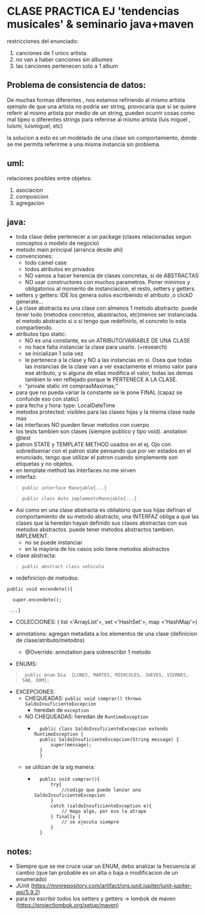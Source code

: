 # CLASE PRACTICA EJ 'tendencias musicales' & seminario java+maven

restricciones del enunciado:
1. canciones de 1 unico artista
2. no van a haber canciones sin albumes
3. las canciones pertenecen solo a 1 album

## Problema de consistencia de datos:

De muchas formas diferentes , nos estamos refiriendo al mismo artista
ejemplo de que una artista no podria ser string, provocaria que si se quiere referir al mismo artista por medio de un string, pueden ocurrir cosas como mal tipeo o diferentes strings para referirse al mismo artista (luis miguel , luismi, luismiguel, etc)

la solucion a esto es un modelado de una clase sin comportamiento, donde se me permita referirme a una misma instancia sin problema.


## uml:
relaciones posibles entre objetos:
1. asociacion
2. composicion
3. agregacion

## java:

- toda clase debe pertenecer a un package (clases relacionadas segun conceptos o modelo de negocio)
- metodo main principal (arranca desde ahi)
- convenciones: 
    - todo camel case
    - todos atributos en privados
    - NO vamos a hacer herencia de clases concretas, si de ABSTRACTAS
    - NO usar constructores con muchos parametros. Poner minimos y obligatorios al momento de instanciacion, el resto, setters y getters.
- setters y getters: IDE los genera solos escribiendo el atributo ,o clickD generate...
- La clase abstracta es una clase con almenos 1 metodo abstracto. puede tener todo (metodos concretos, abastractos, etc)menos ser instanciada. el metodo abstracto si o si tengo que redefinirlo, el concreto lo esta compartiendo.
- atributos tipo static: 
    - NO es una constante, es un ATRIBUTO/VARIABLE DE UNA CLASE
    - no hace falta instanciar la clase para usarlo. (+research)
    - se inicializan 1 sola vez
    - le pertenece a la clase y NO a las instancias en si. Osea que todas las instancias de la clase van a ver exactamente el mismo valor para ese atributo, y si alguna de ellas modifica el valor, todas las demas tambien lo ven reflejado porque le PERTENECE A LA CLASE.
    - "private static int comprasMaximas;"
- para que no pueda variar la constante se le pone FINAL (capaz se confunde eso con static)
- para fecha y hora: type: LocalDateTime
- metodos protected: visibles para las clases hijas y la misma clase nada mas
- las interfaces NO pueden llevar metodos con cuerpo
- los tests tambien son clases (siempre publico y tipo void). anotation @test
- patron STATE y TEMPLATE METHOD usados en el ej. Ojo con sobrediseniar con el patron state pensando que por ver estados en el enunciado, tengo que utilizar el patron cuando simplemente son etiquetas y no objetos.
- en template method las interfaces no me sirven
- interfaz: 
>`public interface Manejable{...}`
 
>`public class Auto implementsManejable{...}`
- Asi como en una clase abstracta es obliatorio que sus hijas definan el comportamiento de su metodo abstracto, una INTERFAZ obliga a que las clases que la heredan hayan definido sus clases abstractas con sus metodos abstractos. puede tener metodos abstractos tambien. IMPLEMENT. 
    - no se puede instanciar
    - en la mayoria de los casos solo tiene metodos abstractos
- clase abstracta: 
>`public abstract class vehiculo`
- redefinicion de metodos: 

```
public void encendete(){ 

  super.encendete();

 ...}
```
- COLECCIONES: ( list <'ArrayList'>, set <'HashSet'>, map <'HashMap'>)

- annotations: agregan metadata a los elementos de una clase (definicion de clase/atributo/metodos)

    - @Override: annotation para sobrescribir 1 metodo

- ENUMS: 

> ` public enum Dia  {LUNES, MARTES, MIERCOLES, JUEVES, VIERNES, SAB, DOM};`

- EXCEPCIONES: 
    - CHEQUEADAS: `public void comprar() throws SaldoInsuficienteExcepcion`
        - heredan de `exception`
    - NO CHEQUEADAS: heredan de `RuntimeException`
        - ``` 
            public class SaldoInsuficienteExcepcion extends RuntimeException {
            public SaldoInsuficienteExcepcion(String message) {
                super(message);
            }     
            }  
            ```
    - se utilizan de la sig manera:
        - ``` 
            public void comprar(){
                try{
                    //codigo que puede lanzar una SaldoInsuficienteExcepcion
                }
                catch (saldoInsuficienteException e){
                    // Hago algo, por eso la atrape
                } finally {
                    // se ejecuta siempre
                }
            }
            ```


## notes:
* Siempre que se me cruce usar un ENUM, debo analizar la frecuencia al cambio (que tan probable es un alta o baja o modificacion de un enumerado)
* JUnit (https://mvnrepository.com/artifact/org.junit.jupiter/junit-jupiter-api/5.9.2)
* para no escribir todos los setters y getters -> lombok de maven (https://projectlombok.org/setup/maven)